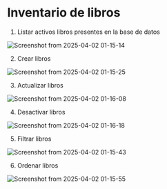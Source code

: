 # Inventario de libros

1. Listar activos libros presentes en la base de datos

![Screenshot from 2025-04-02 01-15-14](https://github.com/user-attachments/assets/8c2e1547-cdd3-4a19-8e3c-d7b8fc42ac5c)

2. Crear libros

![Screenshot from 2025-04-02 01-15-25](https://github.com/user-attachments/assets/55089787-f265-4385-ab01-4247a9efb7f9)

3. Actualizar libros

![Screenshot from 2025-04-02 01-16-08](https://github.com/user-attachments/assets/3c49b880-14ee-410f-84ce-511e9588151e)

4. Desactivar libros

![Screenshot from 2025-04-02 01-16-18](https://github.com/user-attachments/assets/76404511-5467-4e09-ae44-87eccc7308a3)

5.  Filtrar libros

![Screenshot from 2025-04-02 01-15-43](https://github.com/user-attachments/assets/3e1bdad5-1ec3-4f5e-9a3c-e29cbde766bd)

6. Ordenar libros

![Screenshot from 2025-04-02 01-15-55](https://github.com/user-attachments/assets/10f5ff03-86eb-455c-a5d9-5541ad530149)

